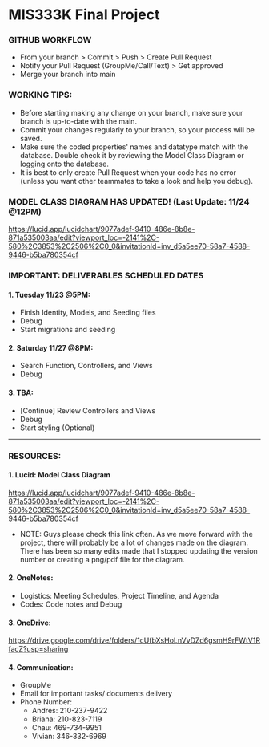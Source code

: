 # MIS333K Final Project 

### GITHUB WORKFLOW
- From your branch > Commit > Push > Create Pull Request 
- Notify your Pull Request (GroupMe/Call/Text) > Get approved 
- Merge your branch into main 

### WORKING TIPS: 
- Before starting making any change on your branch, make sure your branch is up-to-date with the main. 
- Commit your changes regularly to your branch, so your process will be saved. 
- Make sure the coded properties' names and datatype match with the database. Double check it by reviewing the Model Class Diagram or logging onto the database. 
- It is best to only create Pull Request when your code has no error (unless you want other teammates to take a look and help you debug). 

### MODEL CLASS DIAGRAM HAS UPDATED! (Last Update: 11/24 @12PM)

https://lucid.app/lucidchart/9077adef-9410-486e-8b8e-871a535003aa/edit?viewport_loc=-2141%2C-580%2C3853%2C2506%2C0_0&invitationId=inv_d5a5ee70-58a7-4588-9446-b5ba780354cf

### IMPORTANT: DELIVERABLES SCHEDULED DATES
#### 1. Tuesday 11/23 @5PM: 
- Finish Identity, Models, and Seeding files
- Debug 
- Start migrations and seeding 
#### 2. Saturday 11/27 @8PM: 
- Search Function, Controllers, and Views
- Debug 
#### 3. TBA: 
- [Continue] Review Controllers and Views 
- Debug
- Start styling (Optional) 

__________________________________________________________________

### RESOURCES: 
#### 1. Lucid: Model Class Diagram 
https://lucid.app/lucidchart/9077adef-9410-486e-8b8e-871a535003aa/edit?viewport_loc=-2141%2C-580%2C3853%2C2506%2C0_0&invitationId=inv_d5a5ee70-58a7-4588-9446-b5ba780354cf
- NOTE: Guys please check this link often. As we move forward with the project, there will probably be a lot of changes made on the diagram. There has been so many edits made that I stopped updating the version number or creating a png/pdf file for the diagram. 
#### 2. OneNotes: 
- Logistics: Meeting Schedules, Project Timeline, and Agenda 
- Codes: Code notes and Debug 
#### 3. OneDrive: 
https://drive.google.com/drive/folders/1cUfbXsHoLnVvDZd6gsmH9rFWtV1RfacZ?usp=sharing
#### 4. Communication: 
- GroupMe
- Email for important tasks/ documents delivery 
- Phone Number: 
  - Andres: 210-237-9422
  - Briana: 210-823-7119
  - Chau:  469-734-9951
  - Vivian: 346-332-6969   
